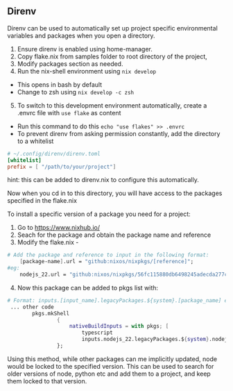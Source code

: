 ## Direnv

Direnv can be used to automatically set up project specific environmental variables and packages when you open a directory.

1. Ensure direnv is enabled using home-manager.
2. Copy flake.nix from samples folder to root directory of the project, 
3. Modify packages section as needed.
4. Run the nix-shell environment using ```nix develop```
- This opens in bash by default
- Change to zsh using ```nix develop -c zsh```
5. To switch to this development environment automatically, create a .envrc file with ```use flake``` as content
- Run this command to do this ```echo "use flakes" >> .envrc```
- To prevent direnv from asking permission constantly, add the directory to a whitelist
```toml
# ~/.config/direnv/direnv.toml
[whitelist]
prefix = [ "/path/to/your/project"]
```
hint: this can be added to direnv.nix to configure this automatically. 

Now when you cd in to this directory, you will have access to the packages specified in the flake.nix

To install a specific version of a package you need for a project:
1. Go to https://www.nixhub.io/
2. Seach for the package and obtain the package name and reference
3. Modify the flake.nix - 
```nix
# Add the package and reference to input in the following format:
    [package-name].url = "github:nixos/nixpkgs/[reference]";
#eg:
    nodejs_22.url = "github:nixos/nixpkgs/56fc115880db6498245adecda277ccdb33025bc2";   
```
4. Now this package can be added to pkgs list with:
```nix
# Format: inputs.[input_name].legacyPackages.${system}.[package_name] eg:
 ... other code
        pkgs.mkShell
                {
                    nativeBuildInputs = with pkgs; [
                        typescript
                        inputs.nodejs_22.legacyPackages.${system}.nodejs_22
                };
```
Using this method, while other packages can me implicitly updated, node would be locked to the specified version. 
This can be used to search for older versions of node, python etc and add them to a project, and keep them locked to that version. 